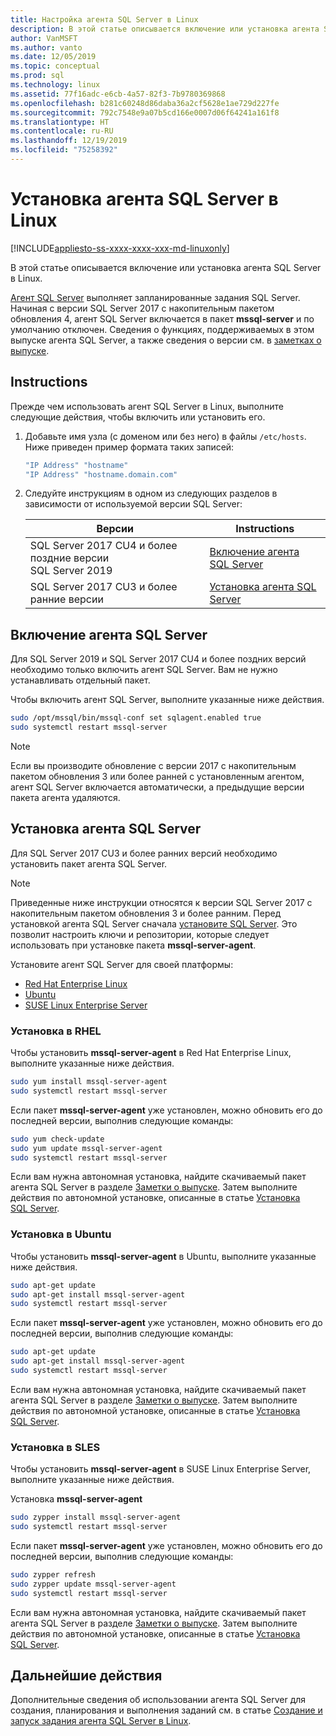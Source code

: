 ```yaml
---
title: Настройка агента SQL Server в Linux
description: В этой статье описывается включение или установка агента SQL Server в Linux.
author: VanMSFT
ms.author: vanto
ms.date: 12/05/2019
ms.topic: conceptual
ms.prod: sql
ms.technology: linux
ms.assetid: 77f16adc-e6cb-4a57-82f3-7b9780369868
ms.openlocfilehash: b281c60248d86daba36a2cf5628e1ae729d227fe
ms.sourcegitcommit: 792c7548e9a07b5cd166e0007d06f64241a161f8
ms.translationtype: HT
ms.contentlocale: ru-RU
ms.lasthandoff: 12/19/2019
ms.locfileid: "75258392"
---
```

# <a name="install-sql-server-agent-on-linux"></a>Установка агента SQL Server в Linux

[!INCLUDE[appliesto-ss-xxxx-xxxx-xxx-md-linuxonly](../includes/appliesto-ss-xxxx-xxxx-xxx-md-linuxonly.md)]

В этой статье описывается включение или установка агента SQL Server в Linux.

[Агент SQL Server](https://docs.microsoft.com/sql/ssms/agent/sql-server-agent) выполняет запланированные задания SQL Server. Начиная с версии SQL Server 2017 с накопительным пакетом обновления 4, агент SQL Server включается в пакет **mssql-server** и по умолчанию отключен. Сведения о функциях, поддерживаемых в этом выпуске агента SQL Server, а также сведения о версии см. в [заметках о выпуске](sql-server-linux-release-notes.md).

## <a name="instructions"></a>Instructions

Прежде чем использовать агент SQL Server в Linux, выполните следующие действия, чтобы включить или установить его.

1. Добавьте имя узла (с доменом или без него) в файлы `/etc/hosts`. Ниже приведен пример формата таких записей:

   ```bash
   "IP Address" "hostname"
   "IP Address" "hostname.domain.com"
   ```

1. Следуйте инструкциям в одном из следующих разделов в зависимости от используемой версии SQL Server:

   | Версии | Instructions |
   |---|---|
   | SQL Server 2017 CU4 и более поздние версии</br>SQL Server 2019 | [Включение агента SQL Server](#EnableAgentAfterCU4) |
   | SQL Server 2017 CU3 и более ранние версии | [Установка агента SQL Server](#InstallAgentBelowCU4) |

## <a id="EnableAgentAfterCU4"></a>Включение агента SQL Server

Для SQL Server 2019 и SQL Server 2017 CU4 и более поздних версий необходимо только включить агент SQL Server. Вам не нужно устанавливать отдельный пакет.

Чтобы включить агент SQL Server, выполните указанные ниже действия.

```bash
sudo /opt/mssql/bin/mssql-conf set sqlagent.enabled true 
sudo systemctl restart mssql-server
```

> [!NOTE]
> Если вы производите обновление с версии 2017 с накопительным пакетом обновления 3 или более ранней с установленным агентом, агент SQL Server включается автоматически, а предыдущие версии пакета агента удаляются.  

## <a name="InstallAgentBelowCU4"></a>Установка агента SQL Server

Для SQL Server 2017 CU3 и более ранних версий необходимо установить пакет агента SQL Server.

> [!NOTE]
> Приведенные ниже инструкции относятся к версии SQL Server 2017 с накопительным пакетом обновления 3 и более ранним. Перед установкой агента SQL Server сначала [установите SQL Server](sql-server-linux-setup.md#platforms). Это позволит настроить ключи и репозитории, которые следует использовать при установке пакета **mssql-server-agent**.

Установите агент SQL Server для своей платформы:
- [Red Hat Enterprise Linux](#RHEL)
- [Ubuntu](#ubuntu)
- [SUSE Linux Enterprise Server](#SLES)

### <a name="RHEL">Установка в RHEL</a>

Чтобы установить **mssql-server-agent** в Red Hat Enterprise Linux, выполните указанные ниже действия. 

```bash
sudo yum install mssql-server-agent
sudo systemctl restart mssql-server
```

Если пакет **mssql-server-agent** уже установлен, можно обновить его до последней версии, выполнив следующие команды:

```bash
sudo yum check-update
sudo yum update mssql-server-agent
sudo systemctl restart mssql-server
```

Если вам нужна автономная установка, найдите скачиваемый пакет агента SQL Server в разделе [Заметки о выпуске](sql-server-linux-release-notes.md). Затем выполните действия по автономной установке, описанные в статье [Установка SQL Server](sql-server-linux-setup.md#offline).

### <a name="ubuntu">Установка в Ubuntu</a>

Чтобы установить **mssql-server-agent** в Ubuntu, выполните указанные ниже действия. 

```bash
sudo apt-get update 
sudo apt-get install mssql-server-agent
sudo systemctl restart mssql-server
```

Если пакет **mssql-server-agent** уже установлен, можно обновить его до последней версии, выполнив следующие команды:

```bash
sudo apt-get update 
sudo apt-get install mssql-server-agent
sudo systemctl restart mssql-server
```

Если вам нужна автономная установка, найдите скачиваемый пакет агента SQL Server в разделе [Заметки о выпуске](sql-server-linux-release-notes.md). Затем выполните действия по автономной установке, описанные в статье [Установка SQL Server](sql-server-linux-setup.md#offline).

### <a name="SLES">Установка в SLES</a>

Чтобы установить **mssql-server-agent** в SUSE Linux Enterprise Server, выполните указанные ниже действия. 

Установка **mssql-server-agent** 

```bash
sudo zypper install mssql-server-agent
sudo systemctl restart mssql-server
```

Если пакет **mssql-server-agent** уже установлен, можно обновить его до последней версии, выполнив следующие команды:

```bash
sudo zypper refresh
sudo zypper update mssql-server-agent
sudo systemctl restart mssql-server
```

Если вам нужна автономная установка, найдите скачиваемый пакет агента SQL Server в разделе [Заметки о выпуске](sql-server-linux-release-notes.md). Затем выполните действия по автономной установке, описанные в статье [Установка SQL Server](sql-server-linux-setup.md#offline).

## <a name="next-steps"></a>Дальнейшие действия
Дополнительные сведения об использовании агента SQL Server для создания, планирования и выполнения заданий см. в статье [Создание и запуск задания агента SQL Server в Linux](sql-server-linux-run-sql-server-agent-job.md).
